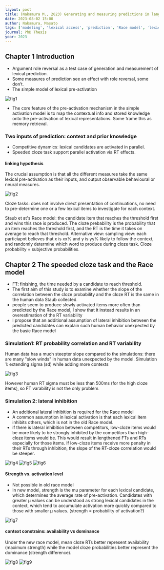 ```yaml
---
layout: post
title: (Nakamura M., 2023) Generating and measuring predictions in language processing
date: 2023-08-02 15:00
author: Nakamura, Masato
tags: ['modeling', 'lexical access', 'prediction', 'Race model', 'lexical prediction']
journal: PhD Thesis
year: 2023
---
```


## Chapter 1 Introduction

- Argument role reversal as a test case of generation and measurement of lexical prediction. 
- Some measures of prediction see an effect with role reversal, some don’t.
- The simple model of lexical pre-activation

![fig1](/img/articles-phd/nakamura-2023-1.png)

- The core feature of the pre-activation mechanism in the simple activation model is to map the contextual info and stored knowledge onto the pre-activation of lexical representations. Some frame this as memory retrieval. 

### Two inputs of prediction: context and prior knowledge

- Competitive dynamics: lexical candidates are activated in parallel. 
- Speeded cloze task support parallel activation via RT effects. 

#### linking hypothesis

The crucial assumption is that all the different measures take the same lexical pre-activation as their inputs, and output observable behavioural or neural measures. 

![fig2](/img/articles-phd/nakamura-2023-2.png)

Cloze tasks: does not involve direct presentation of continuations, no need to pre-determine one or a few lexical items to investigate for each context. 

Staub et at's Race model: the candidate item that reaches the threshold first and wins this race is produced. The cloze prebability is the probability that an item reaches the threshold first, and the RT is the time it takes on average to reach that threshold. 
Alternative view: sampling view: each particiapnt believes that x is xx% and y is yy% likely to follow the context, and randomly determine which word to produce during cloze task. Cloze probability = subjective probabilities.

## Chapter 2 The speeded cloze task and the Race model

- FT: finishing, the time needed by a candidate to reach threshold.
- The first aim of this study is to examine whether the slope of the correlation between the cloze probability and the cloze RT is the same in the human data Staub collected.
- people seem to produce slowly activated items more often than predicted by the Race model, I show that it instead results in an overestimation of the RT variability
- I propose that an additional assumption of lateral inhibition between the predicted candidates can explain such human behavior unexpected by the basic Race model

### Simulation1: RT probability correlation and RT variability

Human data has a much steepter slope compared to the simulations: there are many "slow winds" in human data unexpected by the model. 
Simulation 1: extending sigma (sd) while adding more contexts

![fig3](/img/articles-phd/nakamura-2023-3.png)

However human RT sigma must be less than 500ms (for the high cloze items), so FT varability is not the only problem. 

### Simulation 2: lateral inhibition

- An additional lateral inhibition is required for the Race model
- A common assumption in lexical activation is that each lexical item inhibits others, which is not in the old Race model. 
- if there is lateral inhibition between competitors, low-cloze items would be more likely to be strongly inhibited by the competitors than high-cloze items would be. This would result in lengthened FTs and RTs especially for those items. If low-cloze items receive more penalty in their RTs through inhibition, the slope of the RT-cloze correlation would be steeper. 

![fig4](/img/articles-phd/nakamura-2023-4.png)
![fig5](/img/articles-phd/nakamura-2023-5.png)
![fig6](/img/articles-phd/nakamura-2023-6.png)

#### Strength vs. activation level

- Not possible in old race model
- In new model, strength is the mu parameter for each lexical candidate, which determines the average rate of pre-activation. Candidates with greater µ values can be understood as strong lexical candidates in the context, which tend to accumulate activation more quickly compared to those with smaller µ values. (strength = probability of activation?)

![fig7](/img/articles-phd/nakamura-2023-7.png)

#### context constrains: availability vs dominance
    
Under the new race model, mean cloze RTs better represent availability (maximum strength) while the model cloze probabilities better represent the dominance (strength difference). 
    
![fig8](/img/articles-phd/nakamura-2023-8.png)
![fig9](/img/articles-phd/nakamura-2023-9.png)